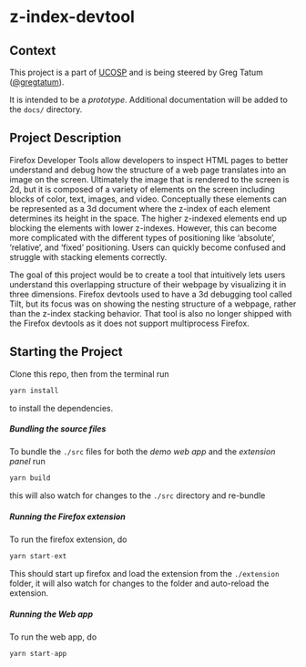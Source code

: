# z-index-devtool

## Context

This project is a part of [UCOSP](http://ucosp.ca/) and is being steered by Greg Tatum ([@gregtatum](https://github.com/gregtatum/)).

It is intended to be a _prototype_. Additional documentation will be added to the `docs/` directory.

## Project Description

Firefox Developer Tools allow developers to inspect HTML pages to better understand and debug how the structure of a web page translates into an image on the screen. Ultimately the image that is rendered to the screen is 2d, but it is composed of a variety of elements on the screen including blocks of color, text, images, and video. Conceptually these elements can be represented as a 3d document where the z-index of each element determines its height in the space. The higher z-indexed elements end up blocking the elements with lower z-indexes. However, this can become more complicated with the different types of positioning like ‘absolute’, ‘relative’, and ‘fixed’ positioning. Users can quickly become confused and struggle with stacking elements correctly.

The goal of this project would be to create a tool that intuitively lets users understand this overlapping structure of their webpage by visualizing it in three dimensions. Firefox devtools used to have a 3d debugging tool called Tilt, but its focus was on showing the nesting structure of a webpage, rather than the z-index stacking behavior. That tool is also no longer shipped with the Firefox devtools as it does not support multiprocess Firefox.

## Starting the Project

Clone this repo, then from the terminal run

```js
yarn install
```

to install the dependencies.

##### Bundling the source files

To bundle the `./src` files for both the _demo web app_ and the _extension panel_ run

```js
yarn build
```

this will also watch for changes to the `./src` directory and re-bundle

##### Running the Firefox extension

To run the firefox extension, do

```js
yarn start-ext
```

This should start up firefox and load the extension from the `./extension` folder, it will also watch for changes to the folder and auto-reload the extension.

##### Running the Web app

To run the web app, do

```js
yarn start-app
```
